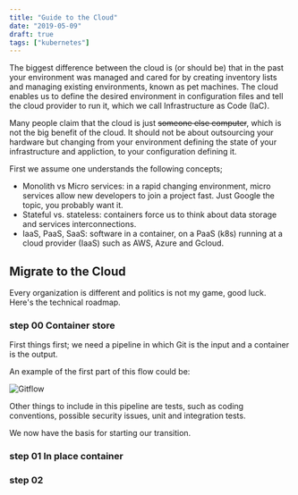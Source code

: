 ```yaml
---
title: "Guide to the Cloud"
date: "2019-05-09"
draft: true
tags: ["kubernetes"]
---
```


The biggest difference between the cloud is (or should be)
that in the past your environment was managed and cared for
by creating inventory lists and managing existing environments,
known as pet machines.
The cloud enables us to define the desired environment in configuration files
and tell the cloud provider to run it, which we call Infrastructure as Code (IaC).

Many people claim that the cloud is just ~~someone else computer~~,
which is not the big benefit of the cloud.
It should not be about outsourcing your hardware
but changing from your environment defining the state of your infrastructure and appliction,
to your configuration defining it.

First we assume one understands the following concepts;

- Monolith vs Micro services: in a rapid changing environment, micro services allow new developers to join a project fast. Just Google the topic, you probably want it.
- Stateful vs. stateless: containers force us to think about data storage and services interconnections.
- IaaS, PaaS, SaaS: software in a container, on a PaaS (k8s) running at a cloud provider (IaaS) such as AWS, Azure and Gcloud.

## Migrate to the Cloud

Every organization is different and politics is not my game, good luck.
Here's the technical roadmap.

### step 00 Container store

First things first; we need a pipeline in which Git is the input
and a container is the output.

An example of the first part of this flow could be:

![Gitflow](/img/gitflow.png "Open with draw.io to edit, src: github.com/SuperBuddy/ci")

Other things to include in this pipeline are tests,
such as coding conventions, possible security issues, unit and integration tests.

We now have the basis for starting our transition.

### step 01 In place container

### step 02
